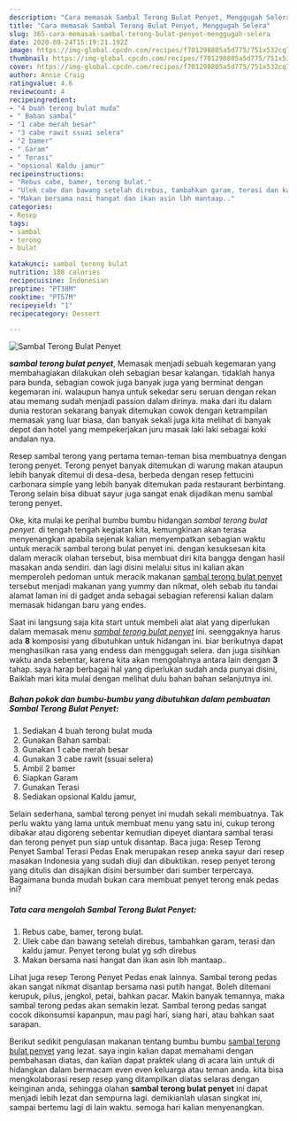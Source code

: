 ```yaml
---
description: "Cara memasak Sambal Terong Bulat Penyet, Menggugah Selera"
title: "Cara memasak Sambal Terong Bulat Penyet, Menggugah Selera"
slug: 365-cara-memasak-sambal-terong-bulat-penyet-menggugah-selera
date: 2020-09-24T15:19:21.192Z
image: https://img-global.cpcdn.com/recipes/f701298805a5d775/751x532cq70/sambal-terong-bulat-penyet-foto-resep-utama.jpg
thumbnail: https://img-global.cpcdn.com/recipes/f701298805a5d775/751x532cq70/sambal-terong-bulat-penyet-foto-resep-utama.jpg
cover: https://img-global.cpcdn.com/recipes/f701298805a5d775/751x532cq70/sambal-terong-bulat-penyet-foto-resep-utama.jpg
author: Annie Craig
ratingvalue: 4.6
reviewcount: 4
recipeingredient:
- "4 buah terong bulat muda"
- " Bahan sambal"
- "1 cabe merah besar"
- "3 cabe rawit ssuai selera"
- "2 bamer"
- " Garam"
- " Terasi"
- "opsional Kaldu jamur"
recipeinstructions:
- "Rebus cabe, bamer, terong bulat."
- "Ulek cabe dan bawang setelah direbus, tambahkan garam, terasi dan kaldu jamur. Penyet terong bulat yg sdh direbus"
- "Makan bersama nasi hangat dan ikan asin lbh mantaap.."
categories:
- Resep
tags:
- sambal
- terong
- bulat

katakunci: sambal terong bulat 
nutrition: 188 calories
recipecuisine: Indonesian
preptime: "PT38M"
cooktime: "PT57M"
recipeyield: "1"
recipecategory: Dessert

---
```



![Sambal Terong Bulat Penyet](https://img-global.cpcdn.com/recipes/f701298805a5d775/751x532cq70/sambal-terong-bulat-penyet-foto-resep-utama.jpg)

<b><i>sambal terong bulat penyet</i></b>, Memasak menjadi sebuah kegemaran yang membahagiakan dilakukan oleh sebagian besar kalangan. tidaklah hanya para bunda, sebagian cowok juga banyak juga yang berminat dengan kegemaran ini. walaupun hanya untuk sekedar seru seruan dengan rekan atau memang sudah menjadi passion dalam dirinya. maka dari itu dalam dunia restoran sekarang banyak ditemukan cowok dengan ketrampilan memasak yang luar biasa, dan banyak sekali juga kita melihat di banyak depot dan hotel yang mempekerjakan juru masak laki laki sebagai koki andalan nya.

Resep sambal terong yang pertama teman-teman bisa membuatnya dengan terong penyet. Terong penyet banyak ditemukan di warung makan ataupun lebih banyak ditemui di desa-desa, berbeda dengan resep fettucini carbonara simple yang lebih banyak ditemukan pada restaurant berbintang. Terong selain bisa dibuat sayur juga sangat enak dijadikan menu sambal terong penyet.

Oke, kita mulai ke perihal bumbu bumbu hidangan <i>sambal terong bulat penyet</i>. di tengah tengah kegiatan kita, kemungkinan akan terasa menyenangkan apabila sejenak kalian menyempatkan sebagian waktu untuk meracik sambal terong bulat penyet ini. dengan kesuksesan kita dalam meracik olahan tersebut, bisa membuat diri kita bangga dengan hasil masakan anda sendiri. dan lagi disini melalui situs ini kalian akan memperoleh pedoman untuk meracik makanan <u>sambal terong bulat penyet</u> tersebut menjadi makanan yang yummy dan nikmat, oleh sebab itu tandai alamat laman ini di gadget anda sebagai sebagian referensi kalian dalam memasak hidangan baru yang endes.


Saat ini langsung saja kita start untuk membeli alat alat yang diperlukan dalam memasak menu <u><i>sambal terong bulat penyet</i></u> ini. seenggaknya harus ada <b>8</b> komposisi yang dibutuhkan untuk hidangan ini. biar berikutnya dapat menghasilkan rasa yang endess dan menggugah selera. dan juga sisihkan waktu anda sebentar, karena kita akan mengolahnya antara lain dengan <b>3</b> tahap. saya harap berbagai hal yang diperlukan sudah anda punyai disini, Baiklah mari kita mulai dengan melihat dulu bahan bahan selanjutnya ini.

<!--inarticleads1-->

##### Bahan pokok dan bumbu-bumbu yang dibutuhkan dalam pembuatan Sambal Terong Bulat Penyet:

1. Sediakan 4 buah terong bulat muda
1. Gunakan  Bahan sambal:
1. Gunakan 1 cabe merah besar
1. Gunakan 3 cabe rawit (ssuai selera)
1. Ambil 2 bamer
1. Siapkan  Garam
1. Gunakan  Terasi
1. Sediakan opsional Kaldu jamur,


Selain sederhana, sambal terong penyet ini mudah sekali membuatnya. Tak perlu waktu yang lama untuk membuat menu yang satu ini, cukup terong dibakar atau digoreng sebentar kemudian dipeyet diantara sambal terasi dan terong penyet pun siap untuk disantap. Baca juga: Resep Terong Penyet Sambal Terasi Pedas Enak merupakan resep aneka sayur dari resep masakan Indonesia yang sudah diuji dan dibuktikan. resep penyet terong yang ditulis dan disajikan disini bersumber dari sumber terpercaya. Bagaimana bunda mudah bukan cara membuat penyet terong enak pedas ini? 

<!--inarticleads2-->

##### Tata cara mengolah Sambal Terong Bulat Penyet:

1. Rebus cabe, bamer, terong bulat.
1. Ulek cabe dan bawang setelah direbus, tambahkan garam, terasi dan kaldu jamur. Penyet terong bulat yg sdh direbus
1. Makan bersama nasi hangat dan ikan asin lbh mantaap..


Lihat juga resep Terong Penyet Pedas enak lainnya. Sambal terong pedas akan sangat nikmat disantap bersama nasi putih hangat. Boleh ditemani kerupuk, pilus, jengkol, petai, bahkan pacar. Makin banyak temannya, maka sambal terong pedas akan semakin lezat. Sambal terong pedas sangat cocok dikonsumsi kapanpun, mau pagi hari, siang hari, atau bahkan saat sarapan. 

Berikut sedikit pengulasan makanan tentang bumbu bumbu <u>sambal terong bulat penyet</u> yang lezat. saya ingin kalian dapat memahami dengan pembahasan diatas, dan kalian dapat praktek ulang di acara lain untuk di hidangkan dalam bermacam even even keluarga atau teman anda. kita bisa mengkolaborasi resep resep yang ditampilkan diatas selaras dengan keinginan anda, sehingga olahan <b>sambal terong bulat penyet</b> ini dapat menjadi lebih lezat dan sempurna lagi. demikianlah ulasan singkat ini, sampai bertemu lagi di lain waktu. semoga hari kalian menyenangkan.
